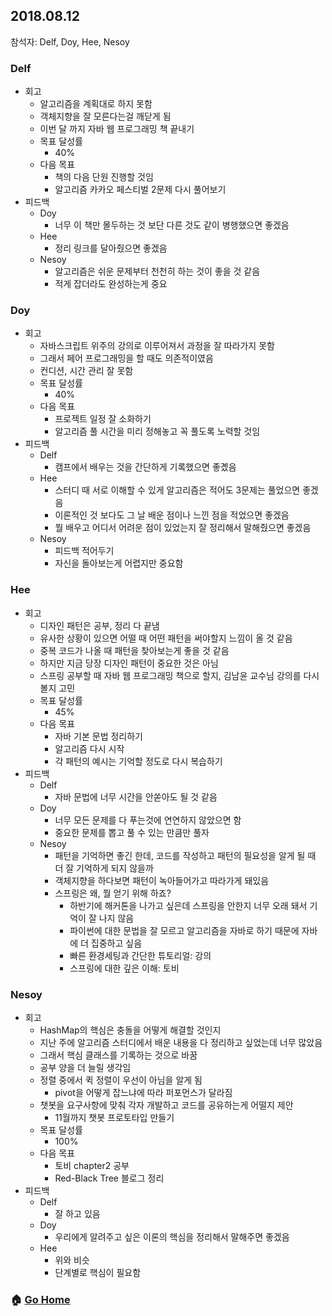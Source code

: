 ## 2018.08.12
참석자: Delf, Doy, Hee, Nesoy

### Delf
- 회고
  - 알고리즘을 계획대로 하지 못함
  - 객체지향을 잘 모른다는걸 깨닫게 됨
  - 이번 달 까지 자바 웹 프로그래밍 책 끝내기
  - 목표 달성률
    - 40%
  - 다음 목표
    - 책의 다음 단원 진행할 것임
    - 알고리즘 카카오 페스티벌 2문제 다시 풀어보기
- 피드백
  - Doy    
    - 너무 이 책만 몰두하는 것 보단 다른 것도 같이 병행했으면 좋겠음
  - Hee
    - 정리 링크를 달아줬으면 좋겠음
  - Nesoy
    - 알고리즘은 쉬운 문제부터 천천히 하는 것이 좋을 것 같음
    - 적게 잡더라도 완성하는게 중요

### Doy
- 회고
  - 자바스크립트 위주의 강의로 이루어져서 과정을 잘 따라가지 못함
  - 그래서 페어 프로그래밍을 할 때도 의존적이였음
  - 컨디션, 시간 관리 잘 못함
  - 목표 달성률
    - 40%
  - 다음 목표
    - 프로젝트 일정 잘 소화하기
    - 알고리즘 풀 시간을 미리 정해놓고 꼭 풀도록 노력할 것임
- 피드백
  - Delf
    - 캠프에서 배우는 것을 간단하게 기록했으면 좋곘음
  - Hee
    - 스터디 때 서로 이해할 수 있게 알고리즘은 적어도 3문제는 풀었으면 좋겠음
    - 이론적인 것 보다도 그 날 배운 점이나 느낀 점을 적었으면 좋겠음
    - 뭘 배우고 어디서 어려운 점이 있었는지 잘 정리해서 말해줬으면 좋겠음
  - Nesoy
    - 피드백 적어두기
    - 자신을 돌아보는게 어렵지만 중요함

### Hee
- 회고
  - 디자인 패턴은 공부, 정리 다 끝냄
  - 유사한 상황이 있으면 어떨 때 어떤 패턴을 써야할지 느낌이 올 것 같음
  - 중복 코드가 나올 때 패턴을 찾아보는게 좋을 것 같음
  - 하지만 지금 당장 디자인 패턴이 중요한 것은 아님
  - 스프링 공부할 때 자바 웹 프로그래밍 책으로 할지, 김남윤 교수님 강의를 다시 볼지 고민
  - 목표 달성률
    - 45%
  - 다음 목표
    - 자바 기본 문법 정리하기
    - 알고리즘 다시 시작   
    - 각 패턴의 예시는 기억할 정도로 다시 복습하기
- 피드백
  - Delf
    - 자바 문법에 너무 시간을 안쏟아도 될 것 같음
  - Doy
    - 너무 모든 문제를 다 푸는것에 연연하지 않았으면 함
    - 중요한 문제를 뽑고 풀 수 있는 만큼만 풀자
  - Nesoy
    - 패턴을 기억하면 좋긴 한데, 코드를 작성하고 패턴의 필요성을 알게 될 때 더 잘 기억하게 되지 않을까
    - 객체지향을 하다보면 패턴이 녹아들어가고 따라가게 돼있음
    - 스프링은 왜, 뭘 얻기 위해 하죠?
      - 하반기에 해커톤을 나가고 싶은데 스프링을 안한지 너무 오래 돼서 기억이 잘 나지 않음
      - 파이썬에 대한 문법을 잘 모르고 알고리즘을 자바로 하기 때문에 자바에 더 집중하고 싶음
      - 빠른 환경세팅과 간단한 튜토리얼: 강의
      - 스프링에 대한 깊은 이해: 토비

### Nesoy
- 회고
  - HashMap의 핵심은 충돌을 어떻게 해결할 것인지
  - 지난 주에 알고리즘 스터디에서 배운 내용을 다 정리하고 싶었는데 너무 많았음 
  - 그래서 핵심 클래스를 기록하는 것으로 바꿈
  - 공부 양을 더 늘릴 생각임
  - 정렬 중에서 퀵 정렬이 우선이 아님을 알게 됨
    - pivot을 어떻게 잡느냐에 따라 퍼포먼스가 달라짐
  - 챗봇을 요구사항에 맞춰 각자 개발하고 코드를 공유하는게 어떨지 제안
    - 11월까지 챗봇 프로토타입 만들기
  - 목표 달성률
    - 100%
  - 다음 목표
    - 토비 chapter2 공부
    - Red-Black Tree 블로그 정리
- 피드백
  - Delf
    - 잘 하고 있음
  - Doy
    - 우리에게 알려주고 싶은 이론의 핵심을 정리해서 말해주면 좋겠음
  - Hee
    - 위와 비슷
    - 단계별로 핵심이 필요함


### :house: [Go Home](https://github.com/T-WWL/WWL)
